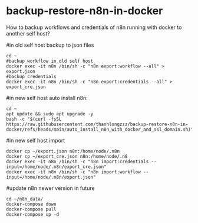 


# backup-restore-n8n-in-docker
How to backup workflows and credentials of n8n running with docker to another self host?

#in old self host backup to json files
```
cd ~
#backup workflow in old self host
docker exec -it n8n /bin/sh -c "n8n export:workflow --all" > export.json
#backup credentials
docker exec -it n8n /bin/sh -c "n8n export:credentials --all" > export_cre.json
```
#in new self host auto install n8n:

```
cd ~
apt update && sudo apt upgrade -y
bash -c "$(curl -fsSL https://raw.githubusercontent.com/thanhlongzzz/backup-restore-n8n-in-docker/refs/heads/main/auto_install_n8n_with_docker_and_ssl_domain.sh)"
```
#in new self host import

```
docker cp ~/export.json n8n:/home/node/.n8n
docker cp ~/export_cre.json n8n:/home/node/.n8
docker exec -it n8n /bin/sh -c "n8n import:credentials --input=/home/node/.n8n/export_cre.json"
docker exec -it n8n /bin/sh -c "n8n import:workflow --input=/home/node/.n8n/export.json"
```


#update n8n newer version in future

```
cd ~/n8n_data/
docker-compose down
docker-compose pull
docker-compose up -d
```
